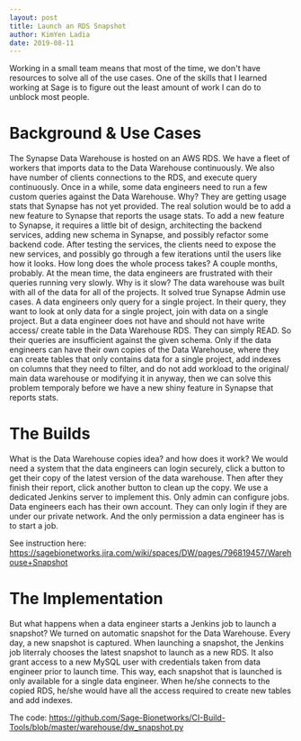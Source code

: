 ```yaml
---
layout: post
title: Launch an RDS Snapshot
author: KimYen Ladia
date: 2019-08-11
---
```


Working in a small team means that most of the time, we don't have resources to solve all of the use cases. One of the skills that I learned working at Sage is to figure out the least amount of work I can do to unblock most people.

# Background & Use Cases

The Synapse Data Warehouse is hosted on an AWS RDS. We have a fleet of workers that imports data to the Data Warehouse continuously. We also have number of clients connections to the RDS, and execute query continuously.
Once in a while, some data engineers need to run a few custom queries against the Data Warehouse. Why? They are getting usage stats that Synapse has not yet provided. The real solution would be to add a new feature to Synapse that reports the usage stats. 
To add a new feature to Synapse, it requires a little bit of design, architecting the backend services, adding new schema in Synapse, and possibly refactor some backend code. After testing the services, the clients need to expose the new services, and possibly go through a few iterations until the users like how it looks.
How long does the whole process takes? A couple months, probably.
At the mean time, the data engineers are frustrated with their queries running very slowly. Why is it slow? The data warehouse was built with all of the data for all of the projects. It solved true Synapse Admin use cases. A data engineers only query for a single project. In their query, they want to look at only data for a single project, join with data on a single project. But a data engineer does not have and should not have write access/ create table in the Data Warehouse RDS. They can simply READ. So their queries are insufficient against the given schema.
Only if the data engineers can have their own copies of the Data Warehouse, where they can create tables that only contains data for a single project, add indexes on columns that they need to filter, and do not add workload to the original/ main data warehouse or modifying it in anyway, then we can solve this problem temporaly before we have a new shiny feature in Synapse that reports stats.

# The Builds

What is the Data Warehouse copies idea? and how does it work?
We would need a system that the data engineers can login securely, click a button to get their copy of the latest version of the data warehouse. Then after they finish their report, click another button to clean up the copy.
We use a dedicated Jenkins server to implement this. Only admin can configure jobs. Data engineers each has their own account. They can only login if they are under our private network. And the only permission a data engineer has is to start a job.

See instruction here: https://sagebionetworks.jira.com/wiki/spaces/DW/pages/796819457/Warehouse+Snapshot

# The Implementation

But what happens when a data engineer starts a Jenkins job to launch a snapshot?
We turned on automatic snapshot for the Data Warehouse. Every day, a new snapshot is captured. When launching a snapshot, the Jenkins job literraly chooses the latest snapshot to launch as a new RDS. It also grant access to a new MySQL user with credentials taken from data engineer prior to launch time.
This way, each snapshot that is launched is only available for a single data engineer. When he/she connects to the copied RDS, he/she would have all the access required to create new tables and add indexes. 

The code: https://github.com/Sage-Bionetworks/CI-Build-Tools/blob/master/warehouse/dw_snapshot.py
